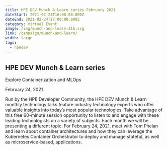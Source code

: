 ```yaml
---
title: HPE DEV Munch & Learn series February 2021
dateStart: 2021-02-24T16:00:00.000Z
dateEnd: 2021-02-24T17:00:00.000Z
category: Virtual Event
image: /img/munch-and-learn-216.svg
link: /campaign/munch-and-learn/
width: large
tags:
  - hpedev
---
```

## HPE DEV Munch & Learn series
Explore Containerization and MLOps

February 24, 2021

Run by the HPE Developer Community, the HPE DEV Munch & Learn monthly technology talks feature industry technology experts who offer valuable insights into today’s most popular technologies. Take advantage of this free 60-minute session opportunity to listen to and engage with these leading technologists on a variety of subjects. Each month we will be presenting a different topic. For February 24, 2021, meet with Tom Phelan and learn about container architectures and how they can leverage the Kubernetes Container Orchestrator to deploy and manage stateful, as well as microservice-based, applications.